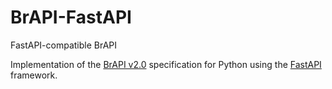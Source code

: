 # BrAPI-FastAPI
FastAPI-compatible BrAPI

Implementation of the [BrAPI v2.0](https://brapi.org/) specification for Python using the [FastAPI](https://fastapi.tiangolo.com/) framework.

